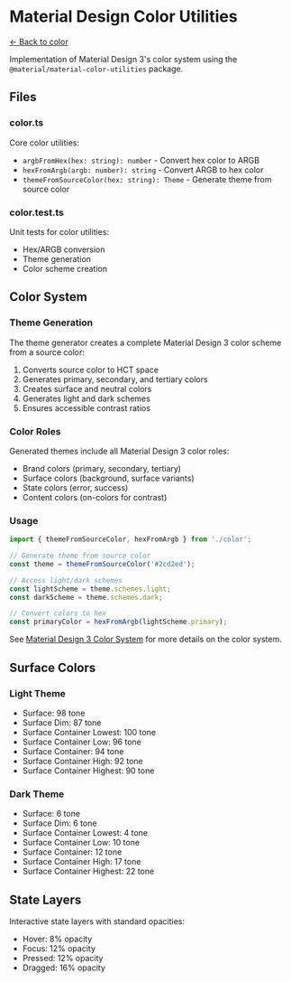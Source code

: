 # Material Design Color Utilities

[← Back to color](../README.md)

Implementation of Material Design 3's color system using the `@material/material-color-utilities` package.

## Files

### color.ts
Core color utilities:
- `argbFromHex(hex: string): number` - Convert hex color to ARGB
- `hexFromArgb(argb: number): string` - Convert ARGB to hex color
- `themeFromSourceColor(hex: string): Theme` - Generate theme from source color

### color.test.ts
Unit tests for color utilities:
- Hex/ARGB conversion
- Theme generation
- Color scheme creation

## Color System

### Theme Generation
The theme generator creates a complete Material Design 3 color scheme from a source color:

1. Converts source color to HCT space
2. Generates primary, secondary, and tertiary colors
3. Creates surface and neutral colors
4. Generates light and dark schemes
5. Ensures accessible contrast ratios

### Color Roles
Generated themes include all Material Design 3 color roles:
- Brand colors (primary, secondary, tertiary)
- Surface colors (background, surface variants)
- State colors (error, success)
- Content colors (on-colors for contrast)

### Usage
```typescript
import { themeFromSourceColor, hexFromArgb } from './color';

// Generate theme from source color
const theme = themeFromSourceColor('#2cd2ed');

// Access light/dark schemes
const lightScheme = theme.schemes.light;
const darkScheme = theme.schemes.dark;

// Convert colors to hex
const primaryColor = hexFromArgb(lightScheme.primary);
```

See [Material Design 3 Color System](https://m3.material.io/styles/color/overview) for more details on the color system.

## Surface Colors

### Light Theme
- Surface: 98 tone
- Surface Dim: 87 tone
- Surface Container Lowest: 100 tone
- Surface Container Low: 96 tone
- Surface Container: 94 tone
- Surface Container High: 92 tone
- Surface Container Highest: 90 tone

### Dark Theme
- Surface: 6 tone
- Surface Dim: 6 tone
- Surface Container Lowest: 4 tone
- Surface Container Low: 10 tone
- Surface Container: 12 tone
- Surface Container High: 17 tone
- Surface Container Highest: 22 tone

## State Layers
Interactive state layers with standard opacities:
- Hover: 8% opacity
- Focus: 12% opacity
- Pressed: 12% opacity
- Dragged: 16% opacity 